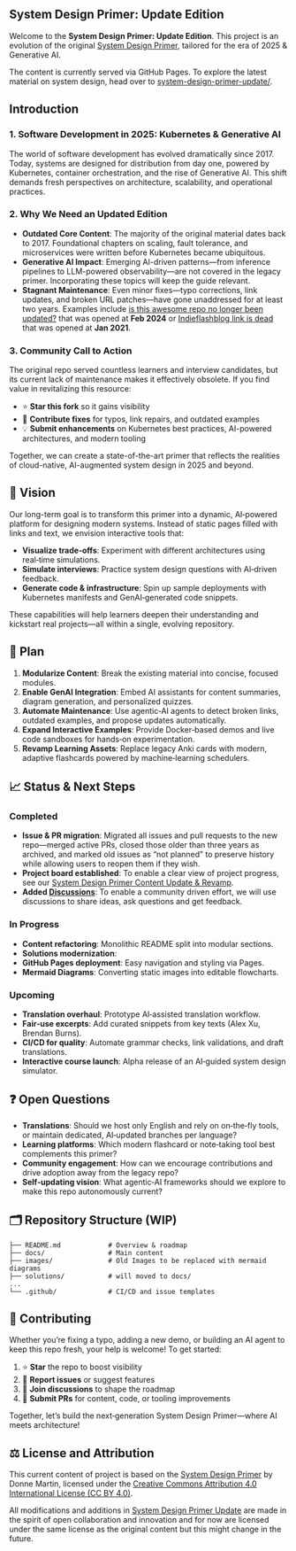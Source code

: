 ## System Design Primer: Update Edition

Welcome to the **System Design Primer: Update Edition**. This project is an evolution of the original [System Design Primer](https://github.com/donnemartin/system-design-primer), tailored for the era of 2025 & Generative AI.

The content is currently served via GitHub Pages. To explore the latest material on system design, head over to [system-design-primer-update/](https://ido777.github.io/system-design-primer-update/).

## Introduction

### 1. Software Development in 2025: Kubernetes & Generative AI

The world of software development has evolved dramatically since 2017. Today, systems are designed for distribution from day one, powered by Kubernetes, container orchestration, and the rise of Generative AI. This shift demands fresh perspectives on architecture, scalability, and operational practices.

### 2. Why We Need an Updated Edition

- **Outdated Core Content**: The majority of the original material dates back to 2017. Foundational chapters on scaling, fault tolerance, and microservices were written before Kubernetes became ubiquitous.
- **Generative AI Impact**: Emerging AI-driven patterns—from inference pipelines to LLM-powered observability—are not covered in the legacy primer. Incorporating these topics will keep the guide relevant.
- **Stagnant Maintenance**: Even minor fixes—typo corrections, link updates, and broken URL patches—have gone unaddressed for at least two years. Examples include [is this awesome repo no longer been updated?](https://github.com/donnemartin/system-design-primer/issues/840) that was opened at **Feb 2024** or [Indieflashblog link is dead](https://github.com/donnemartin/system-design-primer/issues/501) that was opened at **Jan 2021**.

### 3. Community Call to Action

The original repo served countless learners and interview candidates, but its current lack of maintenance makes it effectively obsolete. If you find value in revitalizing this resource:

- ⭐ **Star this fork** so it gains visibility
- 📝 **Contribute fixes** for typos, link repairs, and outdated examples
- 💡 **Submit enhancements** on Kubernetes best practices, AI-powered architectures, and modern tooling

Together, we can create a state-of-the-art primer that reflects the realities of cloud-native, AI-augmented system design in 2025 and beyond.


## 🎯 Vision

Our long-term goal is to transform this primer into a dynamic, AI‑powered platform for designing modern systems. Instead of static pages filled with links and text, we envision interactive tools that:

- **Visualize trade‑offs**: Experiment with different architectures using real‑time simulations.
- **Simulate interviews**: Practice system design questions with AI‑driven feedback.
- **Generate code & infrastructure**: Spin up sample deployments with Kubernetes manifests and GenAI‑generated code snippets.

These capabilities will help learners deepen their understanding and kickstart real projects—all within a single, evolving repository.

## 🚀 Plan

1. **Modularize Content**: Break the existing material into concise, focused modules.
2. **Enable GenAI Integration**: Embed AI assistants for content summaries, diagram generation, and personalized quizzes.
3. **Automate Maintenance**: Use agentic‑AI agents to detect broken links, outdated examples, and propose updates automatically.
4. **Expand Interactive Examples**: Provide Docker‑based demos and live code sandboxes for hands‑on experimentation.
5. **Revamp Learning Assets**: Replace legacy Anki cards with modern, adaptive flashcards powered by machine‑learning schedulers.

## 📈 Status & Next Steps

### Completed

- **Issue & PR migration**: Migrated all issues and pull requests to the new repo—merged active PRs, closed those older than three years as archived, and marked old issues as “not planned” to preserve history while allowing users to reopen them if they wish.
- **Project board established**: To enable a clear view of project progress, see our [System Design Primer Content Update & Revamp](https://github.com/users/ido777/projects/1/views/1).
- **Added [Discussions](https://github.com/ido777/system-design-primer-update/discussions)**: To enable a community driven effort, we will use discussions to share ideas, ask questions and get feedback.

### In Progress
- **Content refactoring**: Monolithic README split into modular sections.
- **Solutions modernization**: 
- **GitHub Pages deployment**: Easy navigation and styling via Pages.
- **Mermaid Diagrams**: Converting static images into editable flowcharts.

### Upcoming
- **Translation overhaul**: Prototype AI‑assisted translation workflow.
- **Fair‑use excerpts**: Add curated snippets from key texts (Alex Xu, Brendan Burns).
- **CI/CD for quality**: Automate grammar checks, link validations, and draft translations.
- **Interactive course launch**: Alpha release of an AI‑guided system design simulator.

## ❓ Open Questions

- **Translations**: Should we host only English and rely on on‑the‑fly tools, or maintain dedicated, AI‑updated branches per language?
- **Learning platforms**: Which modern flashcard or note‑taking tool best complements this primer?
- **Community engagement**: How can we encourage contributions and drive adoption away from the legacy repo?
- **Self‑updating vision**: What agentic‑AI frameworks should we explore to make this repo autonomously current?

## 🗂️ Repository Structure (WIP)

```
├── README.md            # Overview & roadmap
├── docs/                # Main content
├── images/              # Old Images to be replaced with mermaid diagrams
├── solutions/           # will moved to docs/
...
└── .github/             # CI/CD and issue templates
```

## 🤝 Contributing

Whether you’re fixing a typo, adding a new demo, or building an AI agent to keep this repo fresh, your help is welcome! To get started:

1. ⭐ **Star** the repo to boost visibility
2. 🐛 **Report issues** or suggest features
3. 💬 **Join discussions** to shape the roadmap
4. 🎁 **Submit PRs** for content, code, or tooling improvements

Together, let’s build the next‑generation System Design Primer—where AI meets architecture!


## ⚖️ License and Attribution

This current content of project is based on the [System Design Primer](https://github.com/donnemartin/system-design-primer) by Donne Martin, licensed under the [Creative Commons Attribution 4.0 International License (CC BY 4.0)](http://creativecommons.org/licenses/by/4.0/). 

All modifications and additions in [System Design Primer Update](https://github.com/ido777/system-design-primer-update) are made in the spirit of open collaboration and innovation and for now are licensed under the same license as the original content but this might change in the future.

